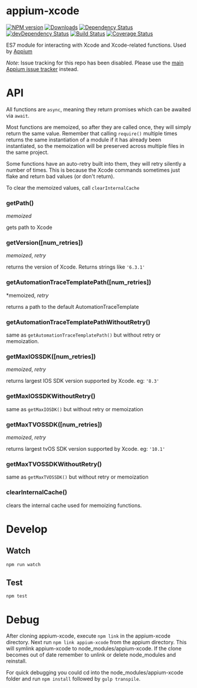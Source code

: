 appium-xcode
===================
[![NPM version](http://img.shields.io/npm/v/appium-xcode.svg)](https://npmjs.org/package/appium-xcode)
[![Downloads](http://img.shields.io/npm/dm/appium-xcode.svg)](https://npmjs.org/package/appium-xcode)
[![Dependency Status](https://david-dm.org/appium/appium-xcode.svg)](https://david-dm.org/appium/appium-xcode)
[![devDependency Status](https://david-dm.org/appium/appium-xcode/dev-status.svg)](https://david-dm.org/appium/appium-xcode#info=devDependencies)
[![Build Status](https://travis-ci.org/appium/appium-xcode.svg?branch=master)](https://travis-ci.org/appium/appium-xcode)
[![Coverage Status](https://coveralls.io/repos/appium/appium-xcode/badge.svg)](https://coveralls.io/r/appium/appium-xcode)

ES7 module for interacting with Xcode and Xcode-related functions.
Used by [Appium](github.com/appium/appium)

*Note*: Issue tracking for this repo has been disabled. Please use the [main Appium issue tracker](https://github.com/appium/appium/issues) instead.

API
===

All functions are `async`, meaning they return promises which can be awaited via `await`.

Most functions are memoized, so after they are called once, they will simply return the same value. Remember that calling `require()` multiple times returns the same instantiation of a module if it has already been instantiated, so the memoization will be preserved across multiple files in the same project.

Some functions have an auto-retry built into them, they will retry silently a number of times. This is because the Xcode commands sometimes just flake and return bad values (or don't return).

To clear the memoized values, call `clearInternalCache`

### getPath()
*memoized*

gets path to Xcode

### getVersion([num_retries])
*memoized*, *retry*

returns the version of Xcode. Returns strings like `'6.3.1'`

### getAutomationTraceTemplatePath([num_retries])
*memoized, *retry*

returns a path to the default AutomationTraceTemplate

### getAutomationTraceTemplatePathWithoutRetry()

same as `getAutomationTraceTemplatePath()` but without retry or memoization.

### getMaxIOSSDK([num_retries])
*memoized*, *retry*

returns largest IOS SDK version supported by Xcode.
eg: `'8.3'`

### getMaxIOSSDKWithoutRetry()

same as `getMaxIOSDK()` but without retry or memoization

### getMaxTVOSSDK([num_retries])
*memoized*, *retry*

returns largest tvOS SDK version supported by Xcode.
eg: `'10.1'`

### getMaxTVOSSDKWithoutRetry()

same as `getMaxTVOSSDK()` but without retry or memoization

### clearInternalCache()
clears the internal cache used for memoizing functions.

Develop
=======

## Watch

```
npm run watch
```

## Test

```
npm test
```

Debug
=====

After cloning appium-xcode, execute `npm link` in the appium-xcode directory. Next run `npm link appium-xcode` from the appium directory. This will symlink appium-xcode to node_modules/appium-xcode. If the clone becomes out of date remember to unlink or delete node_modules and reinstall.

For quick debugging you could cd into the node_modules/appium-xcode folder and run `npm install` followed by `gulp transpile`.
